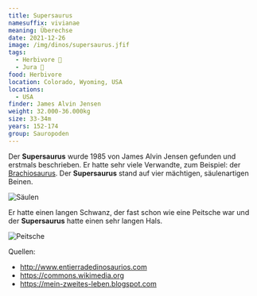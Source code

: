 ```yaml
---
title: Supersaurus
namesuffix: vivianae
meaning: Überechse
date: 2021-12-26
image: /img/dinos/supersaurus.jfif
tags:
  - Herbivore 🌿
  - Jura 🦴
food: Herbivore
location: Colorado, Wyoming, USA
locations:
  - USA
finder: James Alvin Jensen
weight: 32.000-36.000kg
size: 33-34m
years: 152-174
group: Sauropoden
---
```

Der **Supersaurus** wurde 1985 von James Alvin Jensen gefunden und erstmals beschrieben. Er hatte sehr viele Verwandte, zum Beispiel: der [Brachiosaurus](/dinos/bachiosuarus). Der **Supersaurus** stand auf vier mächtigen, säulenartigen Beinen. 

![Säulen](/img/dinos/säulen.jpg)

Er hatte einen langen Schwanz, der fast schon wie eine Peitsche war und der **Supersaurus** hatte einen sehr langen Hals. 

![Peitsche](/img/dinos/peitsche.jfif)



Quellen:

* <http://www.entierradedinosaurios.com>
* <https://commons.wikimedia.org>
* <https://mein-zweites-leben.blogspot.com>